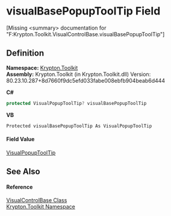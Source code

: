 # visualBasePopupToolTip Field


\[Missing &lt;summary&gt; documentation for "F:Krypton.Toolkit.VisualControlBase.visualBasePopupToolTip"\]



## Definition
**Namespace:** <a href="79d2eac2-21f4-54ff-7552-b20c33c30600.md">Krypton.Toolkit</a>  
**Assembly:** Krypton.Toolkit (in Krypton.Toolkit.dll) Version: 80.23.10.287+8d7660f9dc5efd033fabe008ebfb904beab6d444

**C#**
``` C#
protected VisualPopupToolTip? visualBasePopupToolTip
```
**VB**
``` VB
Protected visualBasePopupToolTip As VisualPopupToolTip
```



#### Field Value
<a href="8f3ba26f-b951-bc82-fcd9-6626bc258365.md">VisualPopupToolTip</a>

## See Also


#### Reference
<a href="692f3254-a85d-c457-f80c-15e27592145b.md">VisualControlBase Class</a>  
<a href="79d2eac2-21f4-54ff-7552-b20c33c30600.md">Krypton.Toolkit Namespace</a>  
